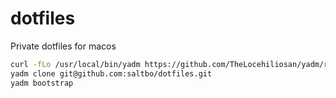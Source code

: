 # dotfiles
Private dotfiles for macos


```bash
curl -fLo /usr/local/bin/yadm https://github.com/TheLocehiliosan/yadm/raw/master/yadm && chmod a+x /usr/local/bin/yadm
yadm clone git@github.com:saltbo/dotfiles.git
yadm bootstrap

```
